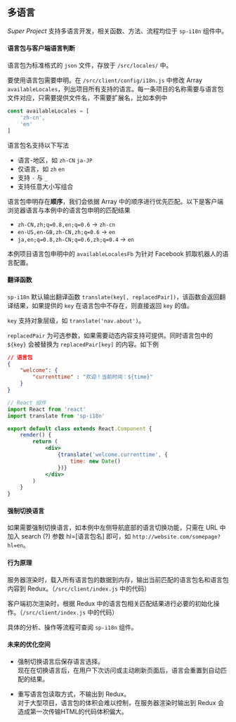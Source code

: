 ## 多语言

*Super Project* 支持多语言开发，相关函数、方法、流程均位于 `sp-i18n` 组件中。

#### 语言包与客户端语言判断

语言包为标准格式的 `json` 文件，存放于 `/src/locales/` 中。

要使用语言包需要申明。在 `/src/client/config/i18n.js` 中修改 Array `availableLocales`，列出项目所有支持的语言。每一条项目的名称需要与语言包文件对应，只需要提供文件名，不需要扩展名，比如本例中

```js
const availableLocales = [
    'zh-cn',
    'en'
]
```

语言包名支持以下写法

* 语言-地区，如 `zh-CN` `ja-JP`
* 仅语言，如 `zh` `en`
* 支持 `-` 与 `_`
* 支持任意大小写组合

语言包申明存在**顺序**，我们会依据 Array 中的顺序进行优先匹配。以下是客户端浏览器语言与本例中的语言包申明的匹配结果

* `zh-CN,zh;q=0.8,en;q=0.6` -> `zh-cn`
* `en-US,en-GB,zh-CN,zh;q=0.6` -> `en`
* `ja,en;q=0.8,zh-CN;q=0.6,zh;q=0.4` -> `en`

本例项目语言包申明中的 `availableLocalesFb` 为针对 Facebook 抓取机器人的语言配置。

#### 翻译函数

`sp-i18n` 默认输出翻译函数 `translate(key[, replacedPair])`，该函数会返回翻译结果，如果提供的 `key` 在语言包中不存在，则直接返回 `key` 的值。

`key` 支持对象层级，如 `translate('nav.about')`。

`replacedPair` 为可选参数，如果需要动态内容支持可提供。同时语言包中的 `${key}` 会被替换为 `replacedPair[key]` 的内容。如下例

```json
// 语言包
{
    "welcome": {
        "currenttime" : "欢迎！当前时间：${time}"
    }
}
```

```jsx
// React 组件
import React from 'react'
import translate from 'sp-i18n'

export default class extends React.Component {
    render() {
        return (
            <div>
                {translate('welcome.currenttime', {
                    time: new Date()
                })}
            </div>
        )
    }
}
```

#### 强制切换语言

如果需要强制切换语言，如本例中左侧导航底部的语言切换功能，只需在 URL 中加入 search (?) 参数 hl=[语言包名] 即可，如 `http://website.com/somepage?hl=en`。

#### 行为原理

服务器渲染时，载入所有语言包的数据到内存，输出当前匹配的语言包名和语言包内容到 Redux。（`/src/client/index.js` 中的代码）

客户端初次渲染时，根据 Redux 中的语言包相关匹配结果进行必要的初始化操作。（`/src/client/index.js` 中的代码）

具体的分析、操作等流程可查阅 `sp-i18n` 组件。

#### 未来的优化空间

* 强制切换语言后保存语言选择。<br>
   现在在切换语言后，在用户下次访问或主动刷新页面后，语言会重置到自动匹配的结果。

* 重写语言包读取方式，不输出到 Redux。<br>
   对于大型项目，语言包的体积会难以控制，在服务器渲染时输出到 Redux 会造成第一次传输HTML的代码体积偏大。